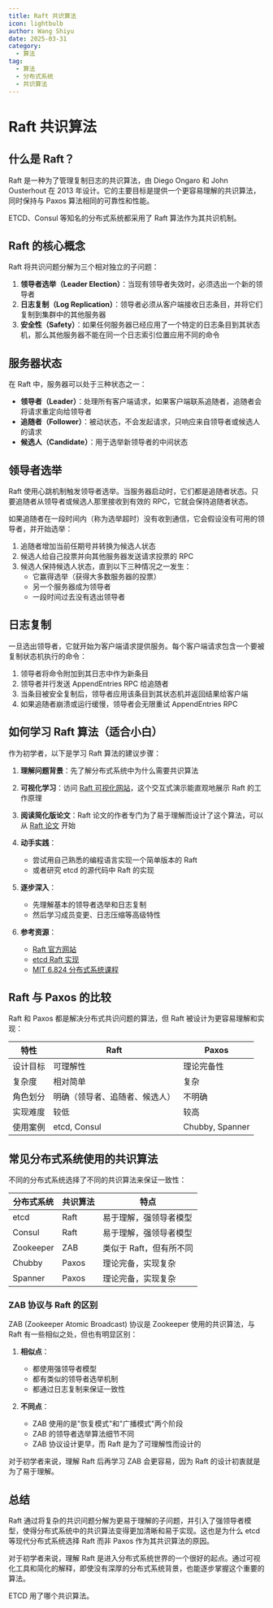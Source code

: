 ```yaml
---
title: Raft 共识算法
icon: lightbulb
author: Wang Shiyu
date: 2025-03-31
category:
  - 算法
tag:
  - 算法
  - 分布式系统
  - 共识算法
---
```


# Raft 共识算法

## 什么是 Raft？

Raft 是一种为了管理复制日志的共识算法，由 Diego Ongaro 和 John Ousterhout 在 2013 年设计。它的主要目标是提供一个更容易理解的共识算法，同时保持与 Paxos 算法相同的可靠性和性能。

ETCD、Consul 等知名的分布式系统都采用了 Raft 算法作为其共识机制。

## Raft 的核心概念

Raft 将共识问题分解为三个相对独立的子问题：

1. **领导者选举（Leader Election）**：当现有领导者失效时，必须选出一个新的领导者
2. **日志复制（Log Replication）**：领导者必须从客户端接收日志条目，并将它们复制到集群中的其他服务器
3. **安全性（Safety）**：如果任何服务器已经应用了一个特定的日志条目到其状态机，那么其他服务器不能在同一个日志索引位置应用不同的命令

## 服务器状态

在 Raft 中，服务器可以处于三种状态之一：

- **领导者（Leader）**：处理所有客户端请求，如果客户端联系追随者，追随者会将请求重定向给领导者
- **追随者（Follower）**：被动状态，不会发起请求，只响应来自领导者或候选人的请求
- **候选人（Candidate）**：用于选举新领导者的中间状态

## 领导者选举

Raft 使用心跳机制触发领导者选举。当服务器启动时，它们都是追随者状态。只要追随者从领导者或候选人那里接收到有效的 RPC，它就会保持追随者状态。

如果追随者在一段时间内（称为选举超时）没有收到通信，它会假设没有可用的领导者，并开始选举：

1. 追随者增加当前任期号并转换为候选人状态
2. 候选人给自己投票并向其他服务器发送请求投票的 RPC
3. 候选人保持候选人状态，直到以下三种情况之一发生：
   - 它赢得选举（获得大多数服务器的投票）
   - 另一个服务器成为领导者
   - 一段时间过去没有选出领导者

## 日志复制

一旦选出领导者，它就开始为客户端请求提供服务。每个客户端请求包含一个要被复制状态机执行的命令：

1. 领导者将命令附加到其日志中作为新条目
2. 领导者并行发送 AppendEntries RPC 给追随者
3. 当条目被安全复制后，领导者应用该条目到其状态机并返回结果给客户端
4. 如果追随者崩溃或运行缓慢，领导者会无限重试 AppendEntries RPC

## 如何学习 Raft 算法（适合小白）

作为初学者，以下是学习 Raft 算法的建议步骤：

1. **理解问题背景**：先了解分布式系统中为什么需要共识算法
   
2. **可视化学习**：访问 [Raft 可视化网站](http://thesecretlivesofdata.com/raft/)，这个交互式演示能直观地展示 Raft 的工作原理

3. **阅读简化版论文**：Raft 论文的作者专门为了易于理解而设计了这个算法，可以从 [Raft 论文](https://raft.github.io/raft.pdf) 开始

4. **动手实践**：
   - 尝试用自己熟悉的编程语言实现一个简单版本的 Raft
   - 或者研究 etcd 的源代码中 Raft 的实现

5. **逐步深入**：
   - 先理解基本的领导者选举和日志复制
   - 然后学习成员变更、日志压缩等高级特性

6. **参考资源**：
   - [Raft 官方网站](https://raft.github.io/)
   - [etcd Raft 实现](https://github.com/etcd-io/etcd/tree/main/raft)
   - [MIT 6.824 分布式系统课程](https://pdos.csail.mit.edu/6.824/)

## Raft 与 Paxos 的比较

Raft 和 Paxos 都是解决分布式共识问题的算法，但 Raft 被设计为更容易理解和实现：

| 特性 | Raft | Paxos |
|------|------|-------|
| 设计目标 | 可理解性 | 理论完备性 |
| 复杂度 | 相对简单 | 复杂 |
| 角色划分 | 明确（领导者、追随者、候选人） | 不明确 |
| 实现难度 | 较低 | 较高 |
| 使用案例 | etcd, Consul | Chubby, Spanner |

## 常见分布式系统使用的共识算法

不同的分布式系统选择了不同的共识算法来保证一致性：

| 分布式系统 | 共识算法 | 特点 |
|------------|----------|------|
| etcd       | Raft     | 易于理解，强领导者模型 |
| Consul     | Raft     | 易于理解，强领导者模型 |
| Zookeeper  | ZAB      | 类似于 Raft，但有所不同 |
| Chubby     | Paxos    | 理论完备，实现复杂 |
| Spanner    | Paxos    | 理论完备，实现复杂 |

### ZAB 协议与 Raft 的区别

ZAB (Zookeeper Atomic Broadcast) 协议是 Zookeeper 使用的共识算法，与 Raft 有一些相似之处，但也有明显区别：

1. **相似点**：
   - 都使用强领导者模型
   - 都有类似的领导者选举机制
   - 都通过日志复制来保证一致性

2. **不同点**：
   - ZAB 使用的是"恢复模式"和"广播模式"两个阶段
   - ZAB 的领导者选举算法细节不同
   - ZAB 协议设计更早，而 Raft 是为了可理解性而设计的

对于初学者来说，理解 Raft 后再学习 ZAB 会更容易，因为 Raft 的设计初衷就是为了易于理解。

## 总结

Raft 通过将复杂的共识问题分解为更易于理解的子问题，并引入了强领导者模型，使得分布式系统中的共识算法变得更加清晰和易于实现。这也是为什么 etcd 等现代分布式系统选择 Raft 而非 Paxos 作为其共识算法的原因。

对于初学者来说，理解 Raft 是进入分布式系统世界的一个很好的起点。通过可视化工具和简化的解释，即使没有深厚的分布式系统背景，也能逐步掌握这个重要的算法。

ETCD 用了哪个共识算法。

